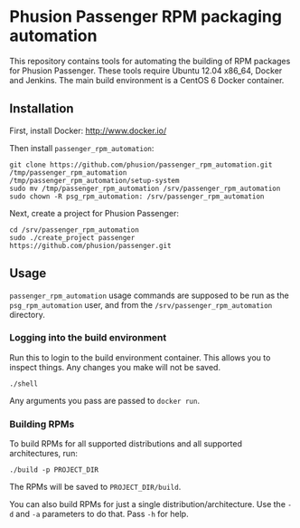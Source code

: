 # Phusion Passenger RPM packaging automation

This repository contains tools for automating the building of RPM packages for Phusion Passenger. These tools require Ubuntu 12.04 x86_64, Docker and Jenkins. The main build environment is a CentOS 6 Docker container.

## Installation

First, install Docker: http://www.docker.io/

Then install `passenger_rpm_automation`:

    git clone https://github.com/phusion/passenger_rpm_automation.git /tmp/passenger_rpm_automation
    /tmp/passenger_rpm_automation/setup-system
    sudo mv /tmp/passenger_rpm_automation /srv/passenger_rpm_automation
    sudo chown -R psg_rpm_automation: /srv/passenger_rpm_automation

Next, create a project for Phusion Passenger:

    cd /srv/passenger_rpm_automation
    sudo ./create_project passenger https://github.com/phusion/passenger.git

## Usage

`passenger_rpm_automation` usage commands are supposed to be run as the `psg_rpm_automation` user, and from the `/srv/passenger_rpm_automation` directory.

### Logging into the build environment

Run this to login to the build environment container. This allows you to inspect things. Any changes you make will not be saved.

    ./shell

Any arguments you pass are passed to `docker run`.

### Building RPMs

To build RPMs for all supported distributions and all supported architectures, run:

    ./build -p PROJECT_DIR

The RPMs will be saved to `PROJECT_DIR/build`.

You can also build RPMs for just a single distribution/architecture. Use the `-d` and `-a` parameters to do that. Pass `-h` for help.
